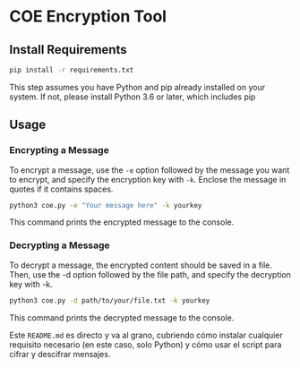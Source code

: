 # COE Encryption Tool

## Install Requirements

```bash
pip install -r requirements.txt
```
This step assumes you have Python and pip already installed on your system. If not, please install Python 3.6 or later, which includes pip

## Usage

### Encrypting a Message

To encrypt a message, use the `-e` option followed by the message you want to encrypt, and specify the encryption key with `-k`. Enclose the message in quotes if it contains spaces.

```bash
python3 coe.py -e "Your message here" -k yourkey
```

This command prints the encrypted message to the console.

### Decrypting a Message

To decrypt a message, the encrypted content should be saved in a file. Then, use the -d option followed by the file path, and specify the decryption key with -k.

```bash
python3 coe.py -d path/to/your/file.txt -k yourkey
```
This command prints the decrypted message to the console.



Este `README.md` es directo y va al grano, cubriendo cómo instalar cualquier requisito necesario (en este caso, solo Python) y cómo usar el script para cifrar y descifrar mensajes.
